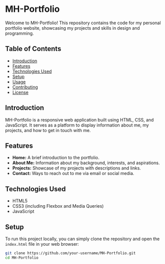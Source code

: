# MH-Portfolio

Welcome to MH-Portfolio! This repository contains the code for my personal portfolio website, showcasing my projects and skills in design and programming.

## Table of Contents
- [Introduction](#introduction)
- [Features](#features)
- [Technologies Used](#technologies-used)
- [Setup](#setup)
- [Usage](#usage)
- [Contributing](#contributing)
- [License](#license)

## Introduction
MH-Portfolio is a responsive web application built using HTML, CSS, and JavaScript. It serves as a platform to display information about me, my projects, and how to get in touch with me.

## Features
- **Home:** A brief introduction to the portfolio.
- **About Me:** Information about my background, interests, and aspirations.
- **Projects:** Showcase of my projects with descriptions and links.
- **Contact:** Ways to reach out to me via email or social media.

## Technologies Used
- HTML5
- CSS3 (including Flexbox and Media Queries)
- JavaScript

## Setup
To run this project locally, you can simply clone the repository and open the `index.html` file in your web browser:

```bash
git clone https://github.com/your-username/MH-Portfolio.git
cd MH-Portfolio
